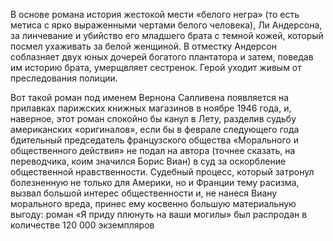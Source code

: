 <!--2017-01-02 12:49:27-->
В основе романа история жестокой мести «белого негра» (то есть метиса с ярко выраженными чертами белого человека), Ли Андерсона, за линчевание и убийство его младшего брата с темной кожей, который посмел ухаживать за белой женщиной. В отместку Андерсон соблазняет двух юных дочерей богатого плантатора и затем, поведав им историю брата, умерщвляет сестренок. Герой уходит живым от преследования полиции. 

Вот такой роман под именем Вернона Салливена появляется на прилавках парижских книжных магазинов в ноябре 1946 года, и, наверное, этот роман спокойно бы канул в Лету, разделив судьбу американских «оригиналов», если бы в феврале следующего года бдительный председатель французского общества «Морального и общественного действия» не подал на автора (точнее сказать, на переводчика, коим значился Борис Виан) в суд за оскорбление общественной нравственности. Судебный процесс, который затронул болезненную не только для Америки, но и Франции тему расизма, вызвал большой интерес общественности и, не нанеся Виану морального вреда, принес ему косвенно большую материальную выгоду: роман «Я приду плюнуть на ваши могилы» был распродан в количестве 120 000 экземпляров